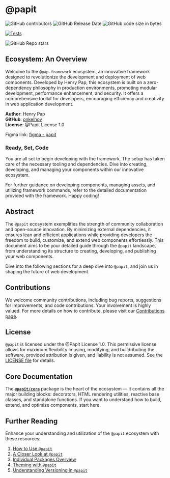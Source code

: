 # @papit

![GitHub contributors](https://img.shields.io/github/contributors/onkelhoy/web-components)
![GitHub Release Date](https://img.shields.io/github/release-date/onkelhoy/web-components)
![GitHub code size in bytes](https://img.shields.io/github/languages/code-size/onkelhoy/web-components)

[![Tests](https://github.com/onkelhoy/web-components/actions/workflows/pull-request.yml/badge.svg)](https://github.com/onkelhoy/web-components/actions/workflows/pull-request.yml)

![GitHub Repo stars](https://img.shields.io/github/stars/onkelhoy/web-components)

## Ecosystem: An Overview

Welcome to the `@pap-framework` ecosystem, an innovative framework designed to revolutionize the development and deployment of web components. Developed by Henry Pap, this ecosystem is built on a zero-dependency philosophy in production environments, promoting modular development, performance enhancement, and security. It offers a comprehensive toolkit for developers, encouraging efficiency and creativity in web application development.

**Author**: Henry Pap\
**GitHub**: [onkelhoy](https://github.com/onkelhoy/web-components)\
**License**: @Papit License 1.0

Figma link: [figma - papit](https://www.figma.com/design/axw69RwkUPkh5uW0kUvQu8/papit---WebComponents?node-id=1-3&t=9HXN5GBVYtbvCmi6-1)

### Ready, Set, Code

You are all set to begin developing with the framework. The setup has taken care of the necessary tooling and dependencies. Dive into creating, developing, and managing your components within our innovative ecosystem.

For further guidance on developing components, managing assets, and utilizing framework commands, refer to the detailed documentation provided with the framework. Happy coding!

## Abstract

The `@papit` ecosystem exemplifies the strength of community collaboration and open-source innovation. By minimizing external dependencies, it ensures lean and efficient applications while providing developers the freedom to build, customize, and extend web components effortlessly. This document aims to be your detailed guide through the `@papit` landscape, from understanding its structure to creating, developing, and publishing your web components.

Dive into the following sections for a deep dive into `@papit`, and join us in shaping the future of web development.

## Contributions

We welcome community contributions, including bug reports, suggestions for improvements, and code contributions. Your involvement is highly valued. For more details on how to contribute, please visit our [Contributions page](./CONTRIBUTING.md).

## License

`@papit` is licensed under the @Papit License 1.0. This permissive license allows for maximum flexibility in using, modifying, and buildributing the software, provided attribution is given, and liability is not assumed. See the [LICENSE file](./LICENSE) for details.

## Core Documentation

The **[`@papit/core`](./packages/system/core/README.md)** package is the heart of the ecosystem — it contains all the major building blocks: decorators, HTML rendering utilities, reactive base classes, and standalone functions.
If you want to understand how to build, extend, and optimize components, start here.

## Further Reading

Enhance your understanding and utilization of the `@papit` ecosystem with these resources:

1. [How to Use `@papit`](./documentation/how-to-use.md)
2. [A Closer Look at `@papit`](./documentation/global.md)
3. [Individual Packages Overview](./documentation/package.md)
4. [Theming with `@papit`](./themes/README.md)
5. [Understanding Versioning in `@papit`](./scripts/versioning/README.md)
